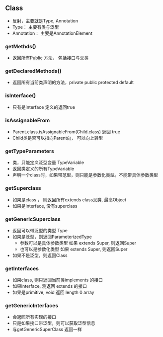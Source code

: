 ## Class

 * 反射，主要就是Type, Annotation
 * Type： 主要有类与泛型
 * Annotation： 主要是AnnotationElement

### getMethds()
 * 返回所有Public 方法， 包括接口与父类

### getDeclaredMethods()
 * 返回所有当前类声明的方法，private public protected default
 
### isInterface()
 * 只有是interface 定义的返回true
 
### isAssignableFrom
 * Parent.class.isAssignableFrom(Child.class) 返回 true
 * Child类是否可以指向Parent向， 可以向上转型
 
### getTypeParameters
 * 类，只能定义泛型变量 TypeVariable
 * 返回类定义的所有TypeVariable
 * 声明一个class时，如果带范型，则只能是参数化类型。不能带具体参数类型
 
### getSuperclass
 * 如果是class ， 则返回所有extends class父类, 最高Object
 * 如果是interface, 没有superclass
 
### getGenericSuperclass
 * 返回可以带泛型的类型 Type
 * 如果是泛型，则返回ParameterizedType
   + 参数可以是具体参数类型 如果 extends Super<String>, 则返回Super<String>
   + 也可以是参数化类型 如果 extends Super<T>, 则返回Super<T>
 * 如果不是泛型，则返回Class<T>
 
### getInterfaces
 * 如果class, 则只返回当前类implements 的接口
 * 如果interface, 测返回 extends 的接口
 * 如果是primitive, void 返回 length 0 array
 
### getGenericInterfaces
 * 会返回所有实现的接口
 * 只是如果接口带泛型，则可以获取泛型信息
 * 与getGenericSuperClass 返回一样